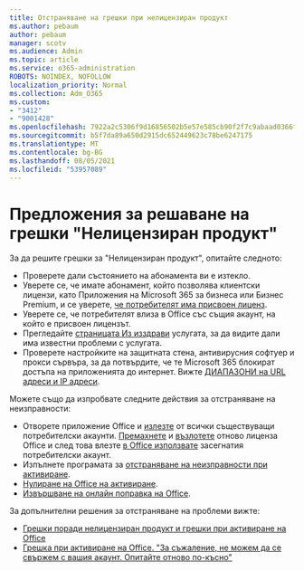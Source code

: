 ```yaml
---
title: Отстраняване на грешки при нелицензиран продукт
ms.author: pebaum
author: pebaum
manager: scotv
ms.audience: Admin
ms.topic: article
ms.service: o365-administration
ROBOTS: NOINDEX, NOFOLLOW
localization_priority: Normal
ms.collection: Adm_O365
ms.custom:
- "3412"
- "9001428"
ms.openlocfilehash: 7922a2c5306f9d16856502b5e57e585cb90f2f7c9abaad0366f72ed46de786d5
ms.sourcegitcommit: b5f7da89a650d2915dc652449623c78be6247175
ms.translationtype: MT
ms.contentlocale: bg-BG
ms.lasthandoff: 08/05/2021
ms.locfileid: "53957089"
---
```

# <a name="suggestions-for-solving-unlicensed-product-errors"></a>Предложения за решаване на грешки "Нелицензиран продукт"

За да решите грешки за "Нелицензиран продукт", опитайте следното:

- Проверете дали състоянието на абонамента ви е изтекло.
- Уверете се, че имате абонамент, който позволява клиентски лицензи, като Приложения на Microsoft 365 за бизнеса или Бизнес Premium, и се уверете, [че потребителят има присвоен лиценз](https://docs.microsoft.com/microsoft-365/admin/add-users/add-users). 
- Уверете се, че потребителят влиза в Office със същия акаунт, на който е присвоен лицензът.
- Прегледайте [страницата Из изздрави](https://docs.microsoft.com/office365/enterprise/view-service-health) услугата, за да видите дали има известни проблеми с услугата.
- Проверете настройките на защитната стена, антивирусния софтуер и прокси сървъра, за да потвърдите, че те Microsoft 365 блокират достъпа на приложенията до интернет. Вижте [ДИАПАЗОНИ на URL адреси и IP адреси](https://docs.microsoft.com/office365/enterprise/urls-and-ip-address-ranges).

Можете също да изпробвате следните действия за отстраняване на неизправности: 

- Отворете приложение Office и [излезте](https://support.office.com/article/5a20dc11-47e9-4b6f-945d-478cb6d92071) от всички съществуващи потребителски акаунти. [Премахнете](https://docs.microsoft.com/microsoft-365/admin/manage/remove-licenses-from-users) и [възлотете](https://docs.microsoft.com/microsoft-365/admin/manage/assign-licenses-to-users) отново лиценза Office и след това влезте [в Office използвате](https://support.office.com/article/628ea040-f265-49de-b986-be09c3ebf8a9) засегнатия потребителски акаунт.
- Изпълнете програмата за [отстраняване на неизправности при активиране](https://aka.ms/SARA-OfficeActivation-Alchemy).
- [Нулиране на Office на активиране](https://docs.microsoft.com/office365/troubleshoot/activation/reset-office-365-proplus-activation-state). 
- [Извършване на онлайн поправка на Office](https://support.office.com/Article/7821d4b6-7c1d-4205-aa0e-a6b40c5bb88b).

За допълнителни решения за отстраняване на проблеми вижте: 

- [Грешки поради нелицензиран продукт и грешки при активиране на Office](https://support.office.com/Article/0d23d3c0-c19c-4b2f-9845-5344fedc4380)
- [Грешка при активиране на Office. "За съжаление, не можем да се свържем с вашия акаунт. Опитайте отново по-късно"](https://docs.microsoft.com/office/troubleshoot/activation-installation/issue-when-activate-office-from-office-365)
